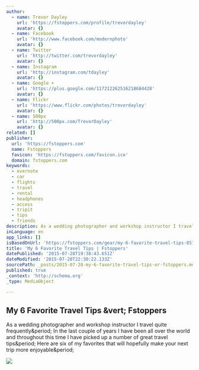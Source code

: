 ```yaml
---
author:
  - name: Trevor Dayley
    url: 'https://fstoppers.com/profile/trevordayley'
    avatar: {}
  - name: Facebook
    url: 'http://www.facebook.com/modernphoto'
    avatar: {}
  - name: Twitter
    url: 'http://twitter.com/trevordayley'
    avatar: {}
  - name: Instagram
    url: 'http://instagram.com/tdayley'
    avatar: {}
  - name: Google +
    url: 'https://plus.google.com/117212262516218684428'
    avatar: {}
  - name: Flickr
    url: 'https://www.flickr.com/photos/trevordayley'
    avatar: {}
  - name: 500px
    url: 'http://500px.com/TrevorDayley'
    avatar: {}
related: []
publisher:
  url: 'https://fstoppers.com'
  name: Fstoppers
  favicon: 'https://fstoppers.com/favicon.ico'
  domain: fstoppers.com
keywords:
  - evernote
  - car
  - flights
  - travel
  - rental
  - headphones
  - access
  - tripit
  - tips
  - friends
description: As a wedding photographer and workshop instructor I travel quite frequently. In the last couple of years I have been all over the world and throughout this time I have picked up a number of great travel tips. Here are six of my favorites that will hopefully make your next trip more enjoyable.
inLanguage: en
app_links: []
isBasedOnUrl: 'https://fstoppers.com/gear/my-6-favorite-travel-tips-8577'
title: 'My 6 Favorite Travel Tips | Fstoppers'
datePublished: '2015-07-28T19:38:43.651Z'
dateModified: '2015-07-28T22:30:22.133Z'
sourcePath: _posts/2015-07-28-my-6-favorite-travel-tips-or-fstoppers.md
published: true
_context: 'http://schema.org'
_type: MediaObject

---
```

<article style=""><h1>My 6 Favorite Travel Tips &amp;vert; Fstoppers</h1><p>As a wedding photographer and workshop instructor I travel quite frequently&amp;period; In the last couple of years I have been all over the world and throughout this time I have picked up a number of great travel tips&amp;period; Here are six of my favorites that will hopefully make your next trip more enjoyable&amp;period;</p><img src="https://d1w5usc88actyi.cloudfront.net/wp-content/uploads/2013/11/Fstoppers-Travel-Tips-Car-Rental.jpg" /></article>